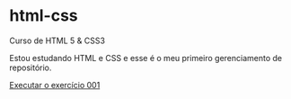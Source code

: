 # html-css
 Curso de HTML 5 & CSS3 

Estou estudando HTML e CSS e esse é o meu primeiro gerenciamento de repositório.

<a href="https://bruumonte.github.io/html-css/desafios/d001/index.html">Executar o exercício 001</a>